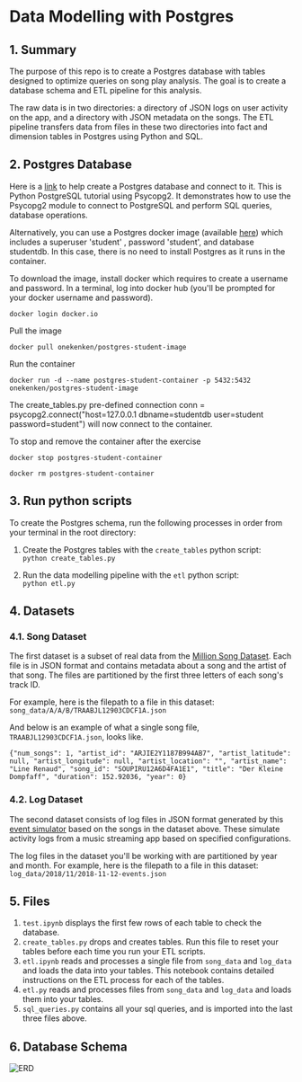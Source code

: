 # Data Modelling with Postgres

## 1. Summary

The purpose of this repo is to create a Postgres database with tables designed to optimize queries on song play analysis. The goal is to create a database schema and ETL pipeline for this analysis.

The raw data is in two directories: a directory of JSON logs on user activity on the app, and a directory with JSON metadata on the songs. The ETL pipeline  transfers data from files in these two directories into fact and dimension tables in Postgres using Python and SQL.

## 2. Postgres Database 

Here is a [link](https://pynative.com/python-postgresql-tutorial/) to help create a Postgres database and connect to it. This is Python PostgreSQL tutorial using Psycopg2. It demonstrates how to use the Psycopg2 module to connect to PostgreSQL and perform SQL queries, database operations.

Alternatively, you can use a Postgres docker image (available [here](https://hub.docker.com/r/onekenken/postgres-student-image)) which includes a superuser 'student' , password 'student', and database studentdb. In this case, there is no need to install Postgres as it runs in the container. 

To download the image, install docker which requires to create a username and password. In a terminal, log into docker hub (you'll be prompted for your docker username and password).

```docker login docker.io```

Pull the image

```docker pull onekenken/postgres-student-image```

Run the container

```docker run -d --name postgres-student-container -p 5432:5432 onekenken/postgres-student-image```

The create_tables.py pre-defined connection conn = psycopg2.connect("host=127.0.0.1 dbname=studentdb user=student password=student") will now connect to the container.

To stop and remove the container after the exercise

```docker stop postgres-student-container```


```docker rm postgres-student-container```

## 3. Run python scripts

To create the Postgres schema, run the following processes in order from your terminal in the root directory:

1. Create the Postgres tables with the `create_tables` python script:   
  `python create_tables.py`

2. Run the data modelling pipeline with the `etl` python script:  
  `python etl.py`

## 4. Datasets

### 4.1. Song Dataset

The first dataset is a subset of real data from the [Million Song Dataset](https://labrosa.ee.columbia.edu/millionsong/). Each file is in JSON format and contains metadata about a song and the artist of that song. The files are partitioned by the first three letters of each song's track ID. 

For example, here is the filepath to a file in this dataset: `song_data/A/A/B/TRAABJL12903CDCF1A.json`

And below is an example of what a single song file, `TRAABJL12903CDCF1A.json`, looks like.

```{"num_songs": 1, "artist_id": "ARJIE2Y1187B994AB7", "artist_latitude": null, "artist_longitude": null, "artist_location": "", "artist_name": "Line Renaud", "song_id": "SOUPIRU12A6D4FA1E1", "title": "Der Kleine Dompfaff", "duration": 152.92036, "year": 0}```

### 4.2. Log Dataset 

The second dataset consists of log files in JSON format generated by this [event simulator](https://github.com/Interana/eventsim) based on the songs in the dataset above. These simulate activity logs from a music streaming app based on specified configurations.

The log files in the dataset you'll be working with are partitioned by year and month. For example, here is the filepath to a file in this dataset:
`log_data/2018/11/2018-11-12-events.json`

## 5. Files     

1. `test.ipynb` displays the first few rows of each table to check the database.
2. `create_tables.py` drops and creates tables. Run this file to reset your tables before each time you run your ETL scripts.
3. `etl.ipynb` reads and processes a single file from `song_data` and `log_data` and loads the data into your tables. This notebook contains detailed instructions on the ETL process for each of the tables.
4. `etl.py` reads and processes files from `song_data` and `log_data` and loads them into your tables. 
5. `sql_queries.py` contains all your sql queries, and is imported into the last three files above.

## 6. Database Schema 


![ERD](ERD.png)
